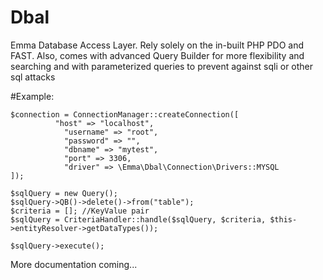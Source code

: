 # Dbal
Emma Database Access Layer. Rely solely on the in-built PHP PDO and FAST. Also, comes with advanced Query Builder for more flexibility and searching and with parameterized queries to prevent against sqli or other sql attacks

#Example:
```
$connection = ConnectionManager::createConnection([
          "host" => "localhost",
            "username" => "root",
            "password" => "",
            "dbname" => "mytest",
            "port" => 3306,
            "driver" => \Emma\Dbal\Connection\Drivers::MYSQL
]);

$sqlQuery = new Query();
$sqlQuery->QB()->delete()->from("table");
$criteria = []; //KeyValue pair
$sqlQuery = CriteriaHandler::handle($sqlQuery, $criteria, $this->entityResolver->getDataTypes());

$sqlQuery->execute();

```

More documentation coming...
